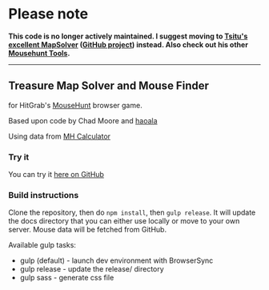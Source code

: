 # Please note

**This code is no longer actively maintained. I suggest moving to [Tsitu's excellent MapSolver](https://tsitu.github.io/MH-Tools/map.html) ([GitHub project](https://github.com/tsitu/MH-Tools/)) instead. Also check out his other [Mousehunt Tools](https://tsitu.github.io/MH-Tools/).**

---

## Treasure Map Solver and Mouse Finder ##

for HitGrab's [MouseHunt](https://www.mousehuntgame.com/) browser game.

Based upon code by Chad Moore and [haoala](https://dl.dropboxusercontent.com/u/14589881/map.html)

Using data from [MH Calculator](http://goo.gl/y17T4q)

### Try it ###

You can try it [here on GitHub](http://olf.github.io/mhmapsolver/)

### Build instructions ###

Clone the repository, then do <code>npm install</code>, then <code>gulp release</code>. It will update the docs directory that you can either use locally or move to your own server. Mouse data will be fetched from GitHub.

Available gulp tasks:

* gulp (default) - launch dev environment with BrowserSync
* gulp release - update the release/ directory
* gulp sass - generate css file
